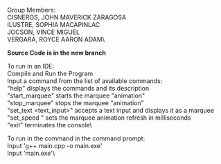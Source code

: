 Group Members: \
CISNEROS, JOHN MAVERICK ZARAGOSA\
ILUSTRE, SOPHIA MACAPINLAC\
JOCSON, VINCE MIGUEL\
VERGARA, ROYCE AARON ADAM\

<b> Source Code is in the new branch </b>

To run in an IDE:\
Compile and Run the Program\
Input a command from the list of available commands:\
"help" displays the commands and its description\
"start_marquee" starts the marquee "animation"\
"stop_marquee" stops the marquee "animation"\
"set_text <text_input>" accepts a text input and displays it as a marquee\
"set_speed <milliseconds>" sets the marquee animation refresh in milliseconds\
"exit" terminates the console\

To run in the command in the command prompt:\
Input 'g++ main.cpp -o main.exe'\
Input 'main.exe'\
